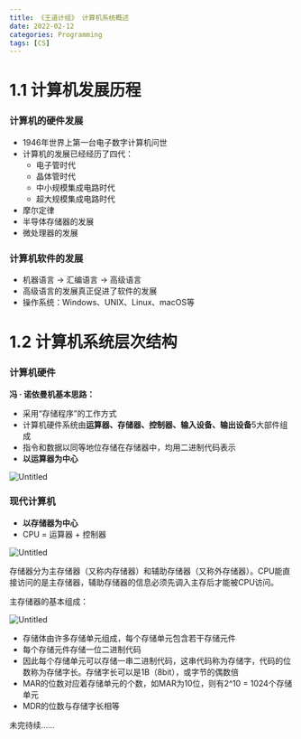 ```yaml
---
title: 《王道计组》 计算机系统概述
date: 2022-02-12
categories: Programming
tags: [CS]
---
```


# 1.1 计算机发展历程

### 计算机的硬件发展

- 1946年世界上第一台电子数字计算机问世
- 计算机的发展已经经历了四代：
    - 电子管时代
    - 晶体管时代
    - 中小规模集成电路时代
    - 超大规模集成电路时代
- 摩尔定律
- 半导体存储器的发展
- 微处理器的发展

### 计算机软件的发展

- 机器语言 → 汇编语言 → 高级语言
- 高级语言的发展真正促进了软件的发展
- 操作系统：Windows、UNIX、Linux、macOS等

# 1.2 计算机系统层次结构

### 计算机硬件

**冯 · 诺依曼机基本思路：**

- 采用“存储程序”的工作方式
- 计算机硬件系统由**运算器、存储器、控制器、输入设备、输出设备**5大部件组成
- 指令和数据以同等地位存储在存储器中，均用二进制代码表示
- **以运算器为中心**

![Untitled](/images/cs-architecture-1.png)

### 现代计算机

- **以存储器为中心**
- CPU = 运算器 + 控制器

![Untitled](/images/cs-architecture-2.png)

存储器分为主存储器（又称内存储器）和辅助存储器（又称外存储器）。CPU能直接访问的是主存储器，辅助存储器的信息必须先调入主存后才能被CPU访问。

主存储器的基本组成：

![Untitled](/images/cs-architecture-3.png)

- 存储体由许多存储单元组成，每个存储单元包含若干存储元件
- 每个存储元件存储一位二进制代码
- 因此每个存储单元可以存储一串二进制代码，这串代码称为存储字，代码的位数称为存储字长。存储字长可以是1B（8bit），或字节的偶数倍
- MAR的位数对应着存储单元的个数，如MAR为10位，则有2^10 = 1024个存储单元
- MDR的位数与存储字长相等

未完待续……